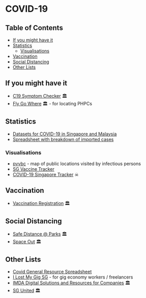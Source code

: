 # COVID-19

<!-- omit in toc -->
## Table of Contents

- [If you might have it](#if-you-might-have-it)
- [Statistics](#statistics)
  - [Visualisations](#visualisations)
- [Vaccination](#vaccination)
- [Social Distancing](#social-distancing)
- [Other Lists](#other-lists)

## If you might have it

- [C19 Symptom Checker](https://www.sgcovidcheck.gov.sg) 🏛️
- [Fly Go Where](https://flu.gowhere.gov.sg) 🏛️ - for locating PHPCs

## Statistics

- [Datasets for COVID-19 in Singapore and Malaysia](https://github.com/alphamodel/COVID-19-SG) 
- [Spreadsheet with breakdown of imported cases](https://docs.google.com/spreadsheets/d/1ONQOU338geT9kZlKH1KIP2pXhodc4-zRsrDaxT_OYps)

### Visualisations

- [pvvbc](https://ppvbc.github.io) - map of public locations visited by infectious persons
- [SG Vaccine Tracker](https://vaccine.justinng.net)
- [COVID-19 Singapore Tracker](https://github.com/wentjun/covid-19-sg) ☠

## Vaccination

- [Vaccination Registration](https://www.vaccine.gov.sg) 🏛️

## Social Distancing

- [Safe Distance @ Parks](https://safedistparks.nparks.gov.sg) 🏛️
- [Space Out](https://www.spaceout.gov.sg) 🏛️

## Other Lists

- [Covid General Resource Spreadsheet](https://docs.google.com/spreadsheets/d/1Sc8m4GxdTQF8xDuJBvhZMd4P41ruJN8LNK5pX92rOTk)
- [I Lost My Gig SG](https://ilostmygig.sg) - for gig economy workers / freelancers
- [IMDA Digital Solutions and Resources for Companies](https://www.imda.gov.sg/programme-listing/smes-go-digital) 🏛️
- [SG United](https://www.sgunited.gov.sg) 🏛️
